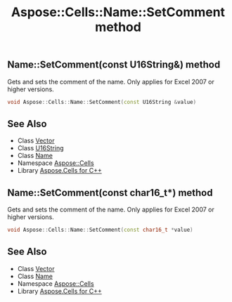 ﻿---
title: Aspose::Cells::Name::SetComment method
linktitle: SetComment
second_title: Aspose.Cells for C++ API Reference
description: 'Aspose::Cells::Name::SetComment method. Gets and sets the comment of the name. Only applies for Excel 2007 or higher versions in C++.'
type: docs
weight: 700
url: /cpp/aspose.cells/name/setcomment/
---
## Name::SetComment(const U16String\&) method


Gets and sets the comment of the name. Only applies for Excel 2007 or higher versions.

```cpp
void Aspose::Cells::Name::SetComment(const U16String &value)
```

## See Also

* Class [Vector](../../vector/)
* Class [U16String](../../u16string/)
* Class [Name](../)
* Namespace [Aspose::Cells](../../)
* Library [Aspose.Cells for C++](../../../)
## Name::SetComment(const char16_t*) method


Gets and sets the comment of the name. Only applies for Excel 2007 or higher versions.

```cpp
void Aspose::Cells::Name::SetComment(const char16_t *value)
```

## See Also

* Class [Vector](../../vector/)
* Class [Name](../)
* Namespace [Aspose::Cells](../../)
* Library [Aspose.Cells for C++](../../../)
